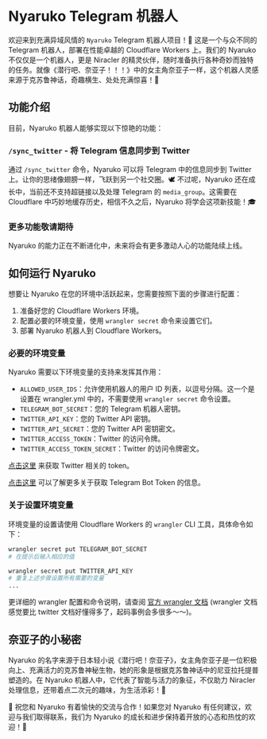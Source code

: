# Nyaruko Telegram 机器人

欢迎来到充满异域风情的 `Nyaruko` Telegram 机器人项目！🌟 这是一个与众不同的 Telegram 机器人，部署在性能卓越的 Cloudflare Workers 上。我们的 Nyaruko 不仅仅是一个机器人，更是 Niracler 的精灵伙伴，随时准备执行各种奇妙而独特的任务。就像《潜行吧、奈亚子！！！》中的女主角奈亚子一样，这个机器人灵感来源于克苏鲁神话，奇趣横生、处处充满惊喜！👾

## 功能介绍

目前，Nyaruko 机器人能够实现以下惊艳的功能：

### `/sync_twitter` - 将 Telegram 信息同步到 Twitter

通过 `/sync_twitter` 命令，Nyaruko 可以将 Telegram 中的信息同步到 Twitter 上。让你的思绪像翅膀一样，飞跃到另一个社交圈。🕊️ 不过呢，Nyaruko 还在成长中，当前还不支持超链接以及处理 Telegram 的 `media_group`。这需要在 Cloudflare 中巧妙地缓存历史，相信不久之后，Nyaruko 将学会这项新技能！🎓

### 更多功能敬请期待

Nyaruko 的能力正在不断进化中，未来将会有更多激动人心的功能陆续上线。

## 如何运行 Nyaruko

想要让 Nyaruko 在您的环境中活跃起来，您需要按照下面的步骤进行配置：

1. 准备好您的 Cloudflare Workers 环境。
2. 配置必要的环境变量，使用 `wrangler secret` 命令来设置它们。
3. 部署 Nyaruko 机器人到 Cloudflare Workers。

### 必要的环境变量

Nyaruko 需要以下环境变量的支持来发挥其作用：

- `ALLOWED_USER_IDS`：允许使用机器人的用户 ID 列表，以逗号分隔。这一个是设置在 wrangler.yml 中的，不需要使用 `wrangler secret` 命令设置。
- `TELEGRAM_BOT_SECRET`：您的 Telegram 机器人密钥。
- `TWITTER_API_KEY`：您的 Twitter API 密钥。
- `TWITTER_API_SECRET`：您的 Twitter API 密钥密文。
- `TWITTER_ACCESS_TOKEN`：Twitter 的访问令牌。
- `TWITTER_ACCESS_TOKEN_SECRET`：Twitter 的访问令牌密文。

[点击这里](https://developer.twitter.com/en/portal/dashboard) 来获取 Twitter 相关的 token。

[点击这里](https://core.telegram.org/bots#6-botfather) 可以了解更多关于获取 Telegram Bot Token 的信息。

### 关于设置环境变量

环境变量的设置请使用 Cloudflare Workers 的 `wrangler` CLI 工具，具体命令如下：

```bash
wrangler secret put TELEGRAM_BOT_SECRET
# 在提示后输入相应的值

wrangler secret put TWITTER_API_KEY
# 重复上述步骤设置所有需要的变量
...
```

更详细的 wrangler 配置和命令说明，请查阅 [官方 wrangler 文档](https://developers.cloudflare.com/workers/wrangler/commands/) (wrangler 文档感觉要比 twitter 文档好懂得多了，起码事例会多很多～～)。

## 奈亚子的小秘密

Nyaruko 的名字来源于日本轻小说《潜行吧！奈亚子》，女主角奈亚子是一位积极向上、充满活力的克苏鲁神秘生物，她的形象是根据克苏鲁神话中的尼亚拉托提普塑造的。在 Nyaruko 机器人中，它代表了智能与活力的象征，不仅助力 Niracler 处理信息，还带着点二次元的趣味，为生活添彩！🌈

🎉 祝您和 Nyaruko 有着愉快的交流与合作！如果您对 Nyaruko 有任何建议，欢迎与我们取得联系，我们为 Nyaruko 的成长和进步保持着开放的心态和热忱的欢迎！💌
